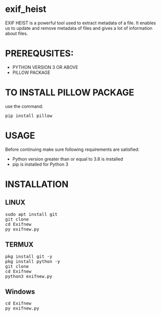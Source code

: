 # exif_heist
EXIF HEIST is a powerful tool used to extract metadata of a file. It enables us to update and remove metadata of files and gives a lot of information about files.

# PREREQUSITES:
* PYTHON VERSION 3 OR ABOVE                                                                                                                        
* PILLOW PACKAGE
# TO INSTALL PILLOW PACKAGE
use the command:
   <pre>pip install pillow</pre>
# USAGE
Before continuing make sure following requirements are satisfied:
   * Python version greater than or equal to 3.8 is installed
   * pip is installed for Python 3
 
# INSTALLATION
## LINUX
<pre>
sudo apt install git
git clone 
cd Exifnew
py exifnew.py
</pre>
## TERMUX
<pre>
pkg install git -y 
pkg install python -y 
git clone 
cd Exifnew
python3 exifnew.py
</pre>
## Windows
<pre>
cd Exifnew
py exifnew.py
</pre>
